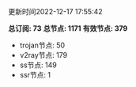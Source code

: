 更新时间2022-12-17 17:55:42

**总订阅: 73**
**总节点: 1171**
**有效节点: 379**
- trojan节点: 50
- v2ray节点: 179
- ss节点: 149
- ssr节点: 1
